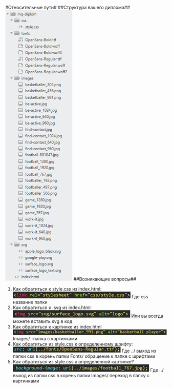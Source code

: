 #Относительные пути#
##Структура вашего диплома##
![Структура диплома](img/1.png)
##Возникающие вопросы##
1. 	Как обратиться к style.css из index.html: 
![Код для вызова css](img/2.png)
Где css название папки
2. 	Как обратиться к .svg из index.html:
![Код для вызова svg](img/3.png)
 Или вы всегда можете вставить svg в код
3. 	Как обратиться к картинке из index.html
![Код вызова картинки](img/4.png)
Images/ -папка с картинками
4.	Как обратиться из style.css к определенному шрифту:
![Код вызова шрифтов](img/5.png)
 Где ../ выход из папки css в корень папки
Fonts/ обращение к папке с шрифтами
5. 	Как обратиться из style.css к определенной картинке?
![Код вызова картинки из css](img/6.png)
Где ../ выход из папки css в корень папки
Images/ переход в папку с картинками
